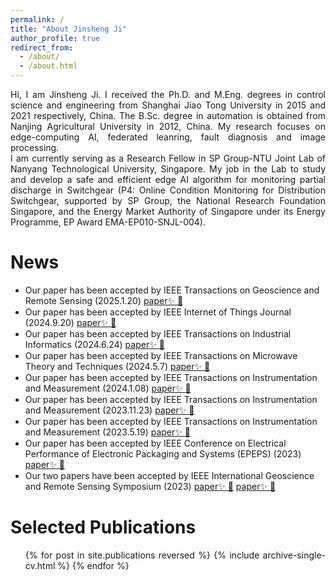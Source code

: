 ```yaml
---
permalink: /
title: "About Jinsheng Ji"
author_profile: true
redirect_from: 
  - /about/
  - /about.html
---
```


<div style="text-align: justify;">
Hi, I am Jinsheng Ji. I received the Ph.D. and M.Eng. degrees in control science and engineering from Shanghai Jiao Tong University in 2015 and 2021 respectively, China. The B.Sc. degree in automation is obtained from Nanjing Agricultural University in 2012, China. My research focuses on edge-computing AI, federated leanring, fault diagnosis and image processing.
</div>


<div style="text-align: justify;">
I am currently serving as a Research Fellow in SP Group-NTU Joint Lab of Nanyang Technological University, Singapore. My job in the Lab to study and develop a safe and efficient edge AI algorithm for monitoring partial discharge in Switchgear (P4: Online Condition Monitoring for Distribution Switchgear, supported by SP Group, the National Research Foundation Singapore, and the Energy Market Authority of Singapore under its Energy Programme, EP Award EMA-EP010-SNJL-004). 
</div>


News
======
* Our paper has been accepted by IEEE Transactions on Geoscience and Remote Sensing (2025.1.20) [paper:sparkles: :rocket:](https://ieeexplore.ieee.org/document/10847778)
* Our paper has been accepted by IEEE Internet of Things Journal (2024.9.20) [paper:sparkles: :rocket:](https://ieeexplore.ieee.org/document/10684776)
* Our paper has been accepted by IEEE Transactions on Industrial Informatics (2024.6.24) [paper:sparkles: :rocket:](https://ieeexplore.ieee.org/document/10569991)
* Our paper has been accepted by IEEE Transactions on Microwave Theory and Techniques (2024.5.7) [paper:sparkles: :rocket:](https://ieeexplore.ieee.org/document/10522489)
* Our paper has been accepted by IEEE Transactions on Instrumentation and Measurement (2024.1.08) [paper:sparkles: :rocket:](https://ieeexplore.ieee.org/document/10384445)
* Our paper has been accepted by IEEE Transactions on Instrumentation and Measurement (2023.11.23) [paper:sparkles: :rocket:](https://ieeexplore.ieee.org/document/10328632)
* Our paper has been accepted by IEEE Transactions on Instrumentation and Measurement (2023.5.19) [paper:sparkles: :rocket:](https://ieeexplore.ieee.org/document/10129983)
* Our paper has been accepted by IEEE Conference on Electrical Performance of Electronic Packaging and Systems (EPEPS) (2023) [paper:sparkles: :rocket:](https://ieeexplore.ieee.org/document/10314925)
* Our two papers have been accepted by IEEE International Geoscience and Remote Sensing Symposium (2023) [paper:sparkles: :rocket:](https://ieeexplore.ieee.org/document/10282366) [paper:sparkles: :rocket:](https://ieeexplore.ieee.org/document/10281715)

Selected Publications
======
<div style="text-align: justify;">
  <ul>{% for post in site.publications reversed %}
    {% include archive-single-cv.html %}
  {% endfor %}</ul>
</div>
